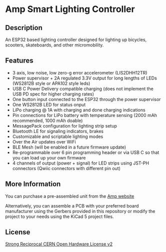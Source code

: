 # Amp Smart Lighting Controller

## Description

An ESP32 based lighting controller designed for lighting up bicycles, scooters, skateboards, and other micromobility.

## Features

* 3 axis, low noise, low zero-g error accelerometer (LIS2DHH12TR)
* Power supervisor + 2A regulated 3.3V output for long lengths of LEDs (WS2812B style or APA102 style leds)
* USB C Power Delivery compatible charging (does not implement the USB PD spec for higher charging rates)
* One button input connected to the ESP32 through the power supervisor
* One WS2812B LED for status onput
* LiPo charging @ 1A with charging and done charging indications
* Pin connections for LiPo battery with temperature sensing (2000 mAh recommended, 1000 mAh doable)
* MessagePack configuration for lighting strip setup
* Bluetooth LE for signaling indicators, brakes
* Customizable and scriptable lighting modes
* Over the Air updates over WiFi
* BLE Mesh (will be enabled in a future firmware update)
* Re-programmable over 6 pin programming header or via USB C so that you can load up your own firmware
* 4 channels of output (power + signal) for LED strips using JST-PH connectors (Qwiic connectors with different pin out)

## More Information

You can purchase a pre-assembled unit from the [Amp website](https://ridewithamp.com/store/amp-beta-0.5)

Alternatively, you can assemble a PCB with your preferred board manufacturer using the Gerbers provided in this repository or modify the project to your needs using the KiCad 5 project files.

## License

[Strong Reciprocal CERN Open Hardware License v2](License.md)
